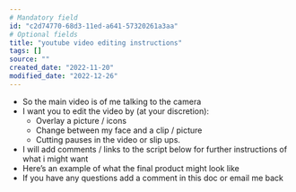 ```yaml
---
# Mandatory field
id: "c2d74770-68d3-11ed-a641-57320261a3aa"
# Optional fields
title: "youtube video editing instructions"
tags: []
source: ""
created_date: "2022-11-20"
modified_date: "2022-12-26"
---
```

- So the main video is of me talking to the camera
- I want you to edit the video by (at your discretion):
  - Overlay a picture / icons
  - Change between my face and a clip / picture
  - Cutting pauses in the video or slip ups.
- I will add comments / links to the script below for further instructions of what i might want
- Here’s an example of what the final product might look like
- If you have any questions add a comment in this doc or email me back

